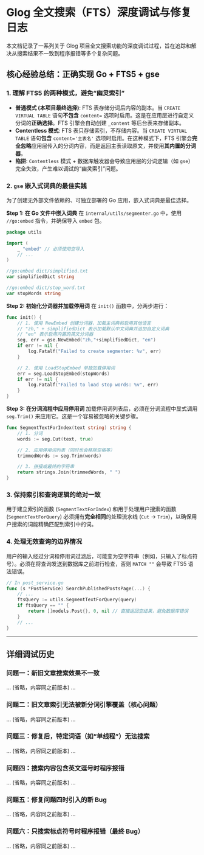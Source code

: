 # Glog 全文搜索（FTS）深度调试与修复日志

本文档记录了一系列关于 Glog 项目全文搜索功能的深度调试过程，旨在追踪和解决从搜索结果不一致到程序报错等多个复杂问题。

## 核心经验总结：正确实现 Go + FTS5 + gse

### 1. 理解 FTS5 的两种模式，避免“幽灵索引”

-   **普通模式 (本项目最终选择)**: FTS 表存储分词后内容的副本。当 `CREATE VIRTUAL TABLE` 语句**不包含** `content=` 选项时启用。这是在应用层进行自定义分词的**正确选择**。FTS 引擎会自动创建 `_content` 等后台表来存储副本。
-   **Contentless 模式**: FTS 表只存储索引，不存储内容。当 `CREATE VIRTUAL TABLE` 语句**包含** `content='主表名'` 选项时启用。在这种模式下，FTS 引擎会**完全忽略**应用层传入的分词内容，而是返回主表读取原文，并使用**其内置的分词器**。
-   **陷阱**: `Contentless` 模式 + 数据库触发器会导致应用层的分词逻辑（如 `gse`）完全失效，产生难以调试的“幽灵索引”问题。

### 2. `gse` 嵌入式词典的最佳实践

为了创建无外部文件依赖的、可独立部署的 Go 应用，嵌入式词典是最佳选择。

**Step 1: 在 Go 文件中嵌入词典**
在 `internal/utils/segmenter.go` 中，使用 `//go:embed` 指令，并确保导入 `embed` 包。

```go
package utils

import (
	_ "embed" // 必须使用空导入
	// ...
)

//go:embed dict/simplified.txt
var simplifiedDict string

//go:embed dict/stop_word.txt
var stopWords string
```

**Step 2: 初始化分词器并加载停用词**
在 `init()` 函数中，分两步进行：

```go
func init() {
	// 1. 使用 NewEmbed 创建分词器，加载主词典和启用其他语言
	// "zh," + simplifiedDict 表示加载默认中文词典并追加自定义词典
	// "en" 表示启用内置的英文分词器
	seg, err = gse.NewEmbed("zh,"+simplifiedDict, "en")
	if err != nil {
		log.Fatalf("Failed to create segmenter: %v", err)
	}

	// 2. 使用 LoadStopEmbed 单独加载停用词
	err = seg.LoadStopEmbed(stopWords)
	if err != nil {
		log.Fatalf("Failed to load stop words: %v", err)
	}
}
```

**Step 3: 在分词流程中应用停用词**
加载停用词列表后，必须在分词流程中显式调用 `seg.Trim()` 来应用它。这是一个容易被忽略的关键步骤。

```go
func SegmentTextForIndex(text string) string {
	// 1. 分词
	words := seg.Cut(text, true)

	// 2. 应用停用词列表（同时也会移除空格等）
	trimmedWords := seg.Trim(words)

	// 3. 拼接成最终的字符串
	return strings.Join(trimmedWords, " ")
}
```

### 3. 保持索引和查询逻辑的绝对一致

用于建立索引的函数 (`SegmentTextForIndex`) 和用于处理用户搜索的函数 (`SegmentTextForQuery`) 必须拥有**完全相同**的处理流水线 (`Cut` -> `Trim`)，以确保用户搜索的词能精确匹配到索引中的词。

### 4. 处理无效查询的边界情况

用户的输入经过分词和停用词过滤后，可能变为空字符串（例如，只输入了标点符号）。必须在将查询发送到数据库之前进行检查，否则 `MATCH ""` 会导致 FTS5 语法错误。

```go
// In post_service.go
func (s *PostService) SearchPublishedPostsPage(...) {
    // ...
	ftsQuery := utils.SegmentTextForQuery(query)
	if ftsQuery == "" {
		return []models.Post{}, 0, nil // 直接返回空结果，避免数据库错误
	}
    // ...
}
```

---
## 详细调试历史

### 问题一：新旧文章搜索效果不一致
... (省略，内容同之前版本) ...

### 问题二：旧文章索引无法被新分词引擎覆盖（核心问题）
... (省略，内容同之前版本) ...

### 问题三：修复后，特定词语（如“单线程”）无法搜索
... (省略，内容同之前版本) ...

### 问题四：搜索内容包含英文逗号时程序报错
... (省略，内容同之前版本) ...

### 问题五：修复问题四时引入的新 Bug
... (省略，内容同之前版本) ...

### 问题六：只搜索标点符号时程序报错（最终 Bug）
... (省略，内容同之前版本) ...